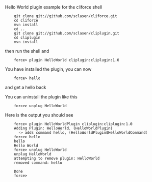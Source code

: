Hello World plugin example for the cliforce shell

        git clone git://github.com/sclasen/cliforce.git
        cd cliforce
        mvn install
        cd ..
        git clone git://github.com/sclasen/cliplugin.git
        cd cliplugin
        mvn install

then run the shell and

        force> plugin HelloWorld cliplugin:cliplugin:1.0

You have installed the plugin, you can now

        force> hello

and get a hello back

You can uninstall the plugin like this

        force> unplug HelloWorld

Here is the output you should see

        force> plugin HelloWorldPlugin cliplugin:cliplugin:1.0
        Adding Plugin: HelloWorld, (HelloWorldPlugin)
          -> adds command hello, (HelloWorldPlugin$HelloWorldCommand)
        force> hello
        hello
        Hello World
        force> unplug HelloWorld
        unplug HelloWorld
        attempting to remove plugin: HelloWorld
        removed command: hello

        Done
        force>